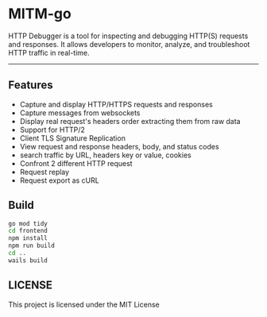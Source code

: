 # MITM-go

HTTP Debugger is a tool for inspecting and debugging HTTP(S) requests and responses.
It allows developers to monitor, analyze, and troubleshoot HTTP traffic in real-time.

---

## Features
- Capture and display HTTP/HTTPS requests and responses
- Capture messages from websockets 
- Display real request's headers order extracting them from raw data
- Support for HTTP/2
- Client TLS Signature Replication
- View request and response headers, body, and status codes
- search traffic by URL, headers key or value, cookies
- Confront 2 different HTTP request
- Request replay
- Request export as cURL

## Build
```bash
go mod tidy
cd frontend
npm install
npm run build
cd ..
wails build
```

## LICENSE
This project is licensed under the MIT License